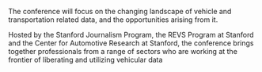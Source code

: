 

The conference will focus on the changing landscape of vehicle and transportation related data, and the opportunities arising from it. 

Hosted by the Stanford Journalism Program, the REVS Program at Stanford and the Center for Automotive Research at Stanford, the conference brings together professionals from a range of sectors who are working at the frontier of liberating and utilizing vehicular data
